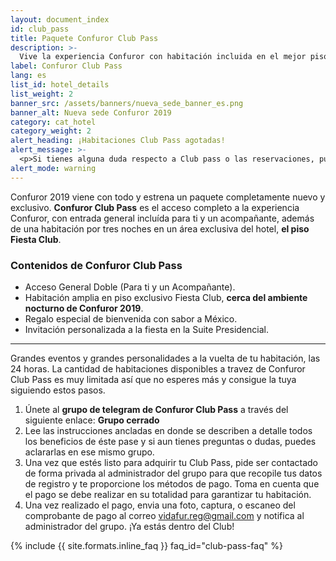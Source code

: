 ```yaml
---
layout: document_index
id: club_pass
title: Paquete Confuror Club Pass
description: >-
  Vive la experiencia Confuror con habitación incluida en el mejor piso del hotel.
label: Confuror Club Pass
lang: es
list_id: hotel_details
list_weight: 2
banner_src: /assets/banners/nueva_sede_banner_es.png
banner_alt: Nueva sede Confuror 2019
category: cat_hotel
category_weight: 2
alert_heading: ¡Habitaciones Club Pass agotadas!
alert_message: >-
  <p>Si tienes alguna duda respecto a Club pass o las reservaciones, puedes comunicarte a <a href="mailto:vidafur.reg@gmail.com">vidafur.reg@gmail.com</a></p>
alert_mode: warning
---
```


Confuror 2019 viene con todo y estrena un paquete completamente nuevo y exclusivo. **Confuror Club Pass** es el acceso completo a la experiencia Confuror, con entrada general incluída para ti y un acompañante, además de una habitación por tres noches en un área exclusiva del hotel, **el piso Fiesta Club**.

### Contenidos de Confuror Club Pass
- Acceso General Doble (Para ti y un Acompañante).
- Habitación amplia en piso exclusivo Fiesta Club, **cerca del ambiente nocturno de Confuror 2019**.
- Regalo especial de bienvenida con sabor a México.
- Invitación personalizada a la fiesta en la Suite Presidencial.

<hr>

Grandes eventos y grandes personalidades a la vuelta de tu habitación, las 24 horas. La cantidad de habitaciones disponibles a travez de Confuror Club Pass es muy limitada así que no esperes más y consigue la tuya siguiendo estos pasos.

1. Únete al **grupo de telegram de Confuror Club Pass** a través del siguiente enlace: **Grupo cerrado**
2. Lee las instrucciones ancladas en donde se describen a detalle todos los beneficios de éste pase y si aun tienes preguntas o dudas, puedes aclararlas en ese mismo grupo.
3. Una vez que estés listo para adquirir tu Club Pass, pide ser contactado de forma privada al administrador del grupo para que recopile tus datos de registro y te proporcione los métodos de pago. Toma en cuenta que el pago se debe realizar en su totalidad para garantizar tu habitación.
4. Una vez realizado el pago, envia una foto, captura, o escaneo del comprobante de pago al correo vidafur.reg@gmail.com y notifica al administrador del grupo. ¡Ya estás dentro del Club!

{%
  include {{ site.formats.inline_faq }}
  faq_id="club-pass-faq"
%}